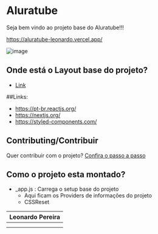 # Aluratube

Seja bem vindo ao projeto base do Aluratube!!! 

https://aluratube-leonardo.vercel.app/

![image](https://user-images.githubusercontent.com/30580018/200714056-c25cee5e-5df9-4d30-a0c5-95d0eed1f4e5.png)



## Onde está o Layout base do projeto?
- [Link](https://www.figma.com/file/1acrju7CLwHkSh6e7xEk9h/Aluratube?node-id=0%3A1)

##Links:
- https://pt-br.reactjs.org/
- https://nextjs.org/
- https://styled-components.com/


## Contributing/Contribuir
Quer contribuir com o projeto? [Confira o passo a passo](./CONTRIBUTING.md)

## Como o projeto esta montado?

- _app.js : Carrega o setup base do projeto
    -   Aqui ficam os Providers de informações do projeto
    -   CSSReset

| Leonardo Pereira | 
| --- |
| <!-- CHANNEL_PROJECTS:START -->
<!-- CHANNEL_PROJECTS:END --> |
